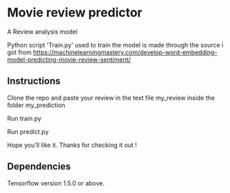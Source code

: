# Movie review predictor

A Review analysis model

Python script 'Train.py' used to train the model is made through the source i got from https://machinelearningmastery.com/develop-word-embedding-model-predicting-movie-review-sentiment/

## Instructions

Clone the repo and paste your review in the text file my_review inside the folder my_prediction 

Run train.py

Run predict.py

Hope you'll like it.
Thanks for checking it out !

## Dependencies
Tensorflow version 1.5.0 or above.




		   
